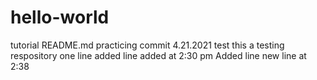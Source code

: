 # hello-world
tutorial 
README.md
practicing commit
4.21.2021 test
this a testing respository
one line added
line added at 2:30 pm
Added line 
new line at 2:38
